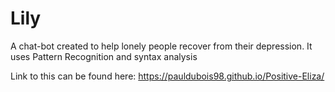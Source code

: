 # Lily
A chat-bot created to help lonely people recover from their depression. It uses Pattern Recognition and syntax analysis

Link to this can be found here: https://pauldubois98.github.io/Positive-Eliza/ 

